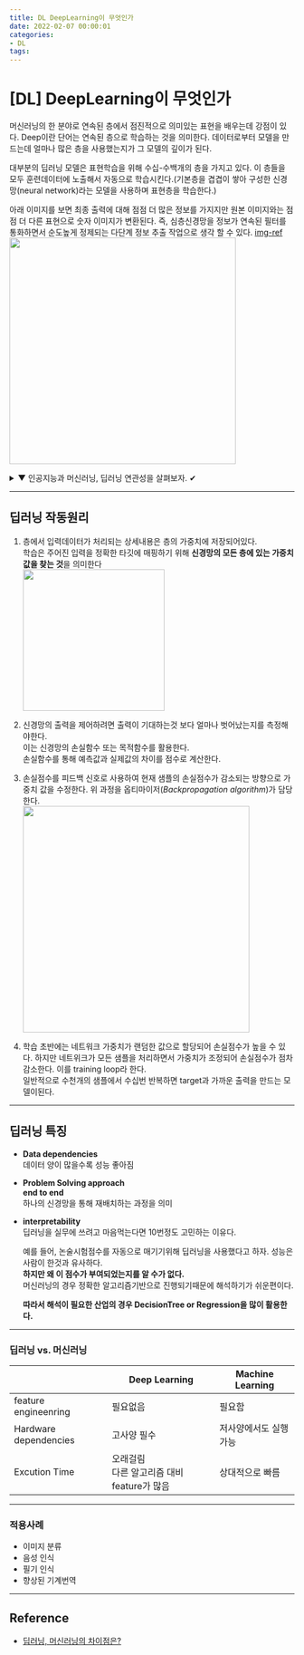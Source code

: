 ```yaml
---
title: DL DeepLearning이 무엇인가
date: 2022-02-07 00:00:01
categories:
- DL
tags:
---
```


# [DL] DeepLearning이 무엇인가
머신러닝의 한 분야로 연속된 층에서 점진적으로 의미있는 표현을 배우는데 강점이 있다. Deep이란 단어는 연속된 층으로 학습하는 것을 의미한다. 데이터로부터 모델을 만드는데 얼마나 많은 층을 사용했는지가 그 모델의 깊이가 된다.

대부분의 딥러닝 모델은  표현학습을 위해 수십-수백개의 층을 가지고 있다. 이 층들을 모두 훈련데이터에 노출해서 자동으로 학습시킨다.(기본층을 겹겹이 쌓아 구성한 신경망(neural network)라는 모델을 사용하며 표현층을 학습한다.)

아래 이미지를 보면 최종 출력에 대해 점점 더 많은 정보를 가지지만 원본 이미지와는 점점 더 다른 표현으로 숫자 이미지가 변환된다. 즉, 심층신경망을 정보가 연속된 필터를 통화하면서 순도높게 정제되는 다단계 정보 추출 작업으로 생각 할 수 있다. [img-ref](https://drek4537l1klr.cloudfront.net/chollet2/v-7/Figures/ch01-mnist_representations.png)
<img src='https://drek4537l1klr.cloudfront.net/chollet2/v-7/Figures/ch01-mnist_representations.png' width=400 >


<details>
<summary> ▼ 인공지능과 머신러닝, 딥러닝 연관성을 살펴보자. ✔ </summary>
<div markdown="1">

- AI (Artificial Intelligence)<br>한 줄로 말하면 **사람이 수행하는 지능적인 작업을 자동화하기 위한 방법**이다. AI는 머신러닝과 딥러닝을 포괄하는 부분이며, 학습과정이 없는 방법도 포함한다.<br>딥러닝 $\in$ 머신러닝 $\in$ AI

- ML (Machine learning)<Br>머신러닝 시스템은 명시적으로 프로그램이 되는것이 아니라 데이터와 해답을 통해 훈련된다. 많은 데이터를 학습하며 규칙을 생성해낸다. 

- DL (Deep Learning)<br>머신러닝의 한 분야로 연속된 층에서 점진적으로 의미있는 표현을 배우는데 강점이 있다. 데이터로부터 표현을 학습하는 방법이다. <br>딥러닝의 다른 이름은 층기반 표현학습(layered representations learning) or 계층적 표현학습(hierarchical representations learning)이다.
</div>
</details>

---
## 딥러닝 작동원리 
1. 층에서 입력데이터가 처리되는 상세내용은 층의 가중치에 저장되어있다. <br>학습은 주어진 입력을 정확한 타깃에 매핑하기 위해 **신경망의 모든 층에 있는 가중치 값을 찾는 것**을 의미한다<br><img src='https://drive.google.com/uc?export=download&id=1bPImRYGR5rGOdo9RozpCLiVizaZIgNVW' width=250 >

2. 신경망의 출력을 제어하려면 출력이 기대하는것 보다 얼마나 벗어났는지를 측정해야한다.<br>이는 신경망의 손실함수 또는 목적함수를 활용한다. <br>손실함수를 통해 예측값과 실제값의 차이를 점수로 계산한다.

3. 손실점수를 피드백 신호로 사용하여 현재 샘플의 손실점수가 감소되는 방향으로 가중치 값을 수정한다. 위 과정을 옵티마이저(*Backpropagation algorithm*)가 담당한다. <br><img src='https://drive.google.com/uc?export=download&id=1IDITf-YL7jUvHAwPT0Yql8LLDnzQDO57' width=400>

4. 학습 초반에는 네트워크 가중치가 랜덤한 값으로 할당되어 손실점수가 높을 수 있다. 하지만 네트위크가 모든 샘플을 처리하면서 가중치가 조정되어 손실점수가 점차 감소한다. 이를 training loop라 한다. <br>일반적으로 수천개의 샘플에서 수십번 반복하면 target과 가까운 출력을 만드는 모델이된다.

---
## 딥러닝 특징
- **Data dependencies**<br>데이터 양이 많을수록 성능 좋아짐
- **Problem Solving approach**<br>**end to end**<br>하나의 신경망을 통해 재배치하는 과정을 의미
- **interpretability**<br>딥러닝을 실무에 쓰려고 마음먹는다면 10번정도 고민하는 이유다.

    예를 들어, 논술시험점수를 자동으로 매기기위해 딥러닝을 사용했다고 하자. 성능은 사람이 한것과 유사하다. <br>**하지만 왜 이 점수가 부여되었는지를 알 수가 없다.** <br>머신러닝의 경우 정확한 알고리즘기반으로 진행되기때문에 해석하기가 쉬운편이다.

    **따라서 해석이 필요한 산업의 경우 DecisionTree or Regression을 많이 활용한다.**

---
### 딥러닝 vs. 머신러닝

| |Deep Learning|Machine Learning|
|-|-|-|
|feature engineenring|필요없음|필요함|
|Hardware dependencies|고사양 필수|저사양에서도 실행 가능|
|Excution Time|오래걸림<br>다른 알고리즘 대비 feature가 많음|상대적으로 빠름|

---
### 적용사례
- 이미지 분류
- 음성 인식
- 필기 인식
- 향상된 기계번역

---
## Reference
- [딥러닝, 머신러닝의 차이점은?](https://brunch.co.kr/@itschloe1/8)